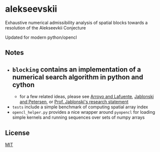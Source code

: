# alekseevskii
Exhaustive numerical admissibility analysis of spatial blocks towards a resolution of the Alekseevkii Conjecture

Updated for modern python/opencl

## Notes
- `blocking` contains an implementation of a numerical search algorithm in python and cython
  - 
  - for a few related ideas, please see [Arroyo and Lafuente](https://arxiv.org/abs/1503.07079), [Jablonski and Petersen](https://arxiv.org/abs/1403.5037), or [Prof. Jablonski's research statement](http://www2.math.ou.edu/~mjablonski/math/#research)
- `tests` include a simple benchmark of computing spatial array index
- `opencl_helper.py` provides a nice wrapper around `pyopencl` for loading simple kernels and running sequences over sets of numpy arrays

## License
[MIT](https://lucasschuermann.com/license.txt)
